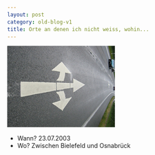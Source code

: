 ```yaml
---
layout: post
category: old-blog-v1
title: Orte an denen ich nicht weiss, wohin...
---
```


![Blog post image](/images-blog/old-blogs/IMG_1415.JPG)

* Wann? 23.07.2003
* Wo? Zwischen Bielefeld und Osnabrück
